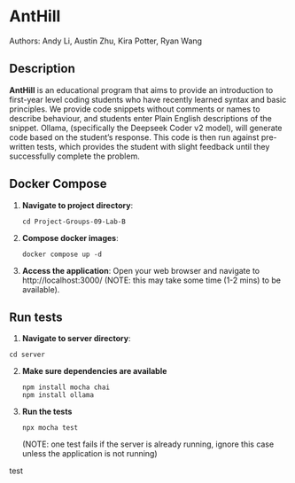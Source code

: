 # AntHill

Authors: Andy Li, Austin Zhu, Kira Potter, Ryan Wang


## Description

**AntHill** is an educational program that aims to provide an introduction to first-year level coding students who have recently learned syntax and basic principles. We provide code snippets without comments or names to describe behaviour, and students enter Plain English descriptions of the snippet. Ollama, (specifically the Deepseek Coder v2 model), will generate code based on the student’s response. This code is then run against pre-written tests, which provides the student with slight feedback until they successfully complete the problem.

## Docker Compose

1. **Navigate to project directory**:
   ```
   cd Project-Groups-09-Lab-B
   ```

2. **Compose docker images**:
   ```
   docker compose up -d
   ```

3. **Access the application**:
   Open your web browser and navigate to http://localhost:3000/ (NOTE: this may take some time (1-2 mins) to be available).

## Run tests

1. **Navigate to server directory**:
```
cd server
```

2. **Make sure dependencies are available**
   ```
   npm install mocha chai
   npm install ollama
   ```
3. **Run the tests**
   ```
   npx mocha test
   ```
   (NOTE: one test fails if the server is already running, ignore this case unless the application is not running)

test